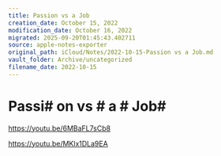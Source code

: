 ```yaml
---
title: Passion vs a Job
creation_date: October 15, 2022
modification_date: October 16, 2022
migrated: 2025-09-20T01:45:43.402711
source: apple-notes-exporter
original_path: iCloud/Notes/2022-10-15-Passion vs a Job.md
vault_folder: Archive/uncategorized
filename_date: 2022-10-15
---
```



# Passi# on vs # a # Job# 

https://youtu.be/6MBaFL7sCb8

https://youtu.be/MKlx1DLa9EA
